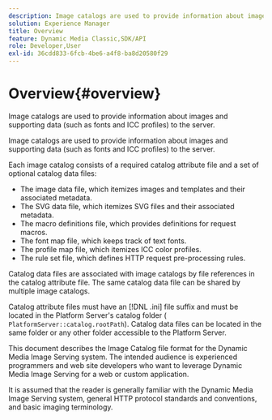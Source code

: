 ```yaml
---
description: Image catalogs are used to provide information about images and supporting data (such as fonts and ICC profiles) to the server.
solution: Experience Manager
title: Overview
feature: Dynamic Media Classic,SDK/API
role: Developer,User
exl-id: 36cdd833-6fcb-4be6-a4f8-ba8d20580f29
---
```

# Overview{#overview}

Image catalogs are used to provide information about images and supporting data (such as fonts and ICC profiles) to the server.

 Image catalogs are used to provide information about images and supporting data (such as fonts and ICC profiles) to the server.

Each image catalog consists of a required catalog attribute file and a set of optional catalog data files:

* The image data file, which itemizes images and templates and their associated metadata. 
* The SVG data file, which itemizes SVG files and their associated metadata. 
* The macro definitions file, which provides definitions for request macros. 
* The font map file, which keeps track of text fonts. 
* The profile map file, which itemizes ICC color profiles. 
* The rule set file, which defines HTTP request pre-processing rules.

Catalog data files are associated with image catalogs by file references in the catalog attribute file. The same catalog data file can be shared by multiple image catalogs.

Catalog attribute files must have an [!DNL .ini] file suffix and must be located in the Platform Server's catalog folder ( `PlatformServer::catalog.rootPath`). Catalog data files can be located in the same folder or any other folder accessible to the Platform Server.

This document describes the Image Catalog file format for the Dynamic Media Image Serving system. The intended audience is experienced programmers and web site developers who want to leverage Dynamic Media Image Serving for a web or custom application.

It is assumed that the reader is generally familiar with the Dynamic Media Image Serving system, general HTTP protocol standards and conventions, and basic imaging terminology.
